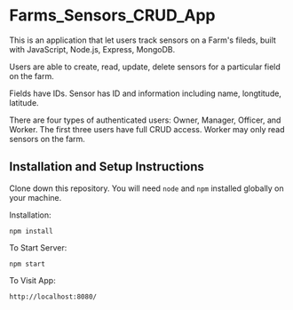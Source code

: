 ﻿# Farms_Sensors_CRUD_App
 
 This is an application that let users track sensors on a Farm's fileds, built with JavaScript, Node.js, Express, MongoDB.
 
 Users are able to create, read, update, delete sensors for a particular field on the farm.
 
 Fields have IDs. Sensor has ID and information including name, longtitude, latitude.
 
 There are four types of authenticated users: Owner, Manager, Officer, and Worker. The first three users have full CRUD access. Worker may only read sensors on the farm.
 
## Installation and Setup Instructions

Clone down this repository. You will need `node` and `npm` installed globally on your machine.  

Installation:

`npm install`  

To Start Server:

`npm start`  

To Visit App:

`http://localhost:8080/`
